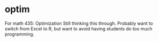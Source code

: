 # optim
For math 435: Optimization 
Still thinking this through. 
Probably want to switch from Excel to R, but want to avoid 
having students do too much programming.
